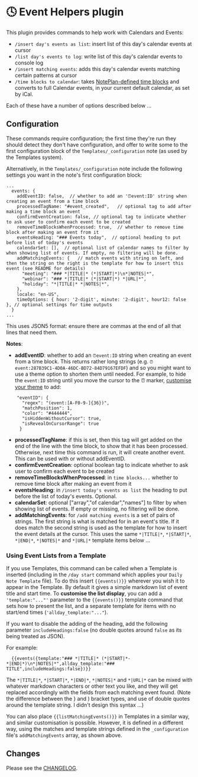 # 🕓 Event Helpers plugin
This plugin provides commands to help work with Calendars and Events:

- `/insert day's events as list`: insert list of this day's calendar events at cursor
- `/list day's events to log`: write list of this day's calendar events to console log
- `/insert matching events`: adds this day's calendar events matching certain patterns at cursor
- `/time blocks to calendar`: takes [NotePlan-defined time blocks](https://help.noteplan.co/article/52-part-2-tasks-events-and-reminders#timeblocking) and converts to full Calendar events, in your current default calendar, as set by iCal.

Each of these have a number of options described below ...

## Configuration
These commands require configuration; the first time they're run they should detect they don't have configuration, and offer to write some to the first configuration block of the `Templates/_configuration` note (as used by the Templates system).

Alternatively, in the `Templates/_configuration` note include the following settings you want in the note's first configuration block:

```jsonc
...
  events: {
    addEventID: false,  // whether to add an '⏰event:ID' string when creating an event from a time block
    processedTagName: "#event_created",   // optional tag to add after making a time block an event
    confirmEventCreation: false, // optional tag to indicate whether to ask user to confirm each event to be created
    removeTimeBlocksWhenProcessed: true,  // whether to remove time block after making an event from it
    eventsHeading: "### Events today",  // optional heading to put before list of today's events
    calendarSet: [],  // optional list of calendar names to filter by when showing list of events. If empty, no filtering will be done.
    addMatchingEvents: {   // match events with string on left, and then the string on the right is the template for how to insert this event (see README for details)
      "meeting": "### *|TITLE|* (*|START|*)\n*|NOTES|*",
      "webinar": "### *|TITLE|* (*|START|*) *|URL|*",
      "holiday": "*|TITLE|* *|NOTES|*",
    },
    locale: "en-US",
    timeOptions: { hour: '2-digit', minute: '2-digit', hour12: false }, // optional settings for time outputs
  }
...
```
This uses JSON5 format: ensure there are commas at the end of all that lines that need them.

**Notes**:
- **addEventID**: whether to add an `⏰event:ID` string when creating an event from a time block. This returns rather long strings (e.g. `⏰event:287B39C1-4D0A-46DC-BD72-84D79167EFDF`) and so you might want to use a theme option to shorten them until needed. For example, to hide the `event:ID` string until you move the cursor to the ⏰ marker, [customise your theme](https://help.noteplan.co/article/44-customize-themes) to add:
```jsonc
    "eventID": {
      "regex": "(event:[A-F0-9-]{36})",
      "matchPosition": 1,
      "color": "#444444",
      "isHiddenWithoutCursor": true,
      "isRevealOnCursorRange": true
     }
```
- **processedTagName**: if this is set, then this tag will get added on the end of the line with the time block, to show that it has been processed. Otherwise, next time this command is run, it will create another event. This can be used with or without addEventID.
- **confirmEventCreation**: optional boolean tag to indicate whether to ask user to confirm each event to be created
- **removeTimeBlocksWhenProcessed**: in `time blocks...` whether to remove time block after making an event from it
- **eventsHeading**: in `/insert today's events as list` the heading to put before the list of today's events. Optional.
- **calendarSet**: optional ["array","of calendar","names"] to filter by when showing list of events. If empty or missing, no filtering will be done.
- **addMatchingEvents**: for `/add matching events` is a set of pairs of strings. The first string is what is matched for in an event's title. If it does match the second string is used as the template for how to insert the event details at the cursor.  This uses the same `*|TITLE|*`, `*|START|*`, `*|END|*`, `*|NOTES|*` and `*|URL|*` template items below ...

### Using Event Lists from a Template
If you use Templates, this command can be called when a Template is inserted (including in the `/day start` command which applies your `Daily Note Template` file). To do this insert `{{events()}}` wherever you wish it to appear in the Template.  By default it gives a simple markdown list of event title and start time.  To **customise the list display**, you can add a `'template:"..."'` parameter to the `{{events()}}` template command that sets how to present the list, and a separate template for items with no start/end times (`'allday_template:"..."`).

If you want to disable the adding of the heading, add the following parameter `includeHeadings:false` (no double quotes around `false` as its being treated as JSON).

For example:

```jsonc
  {{events({template:"### *|TITLE|* (*|START|*-*|END|*)\n*|NOTES|*",allday_template:"### TITLE",includeHeadings:false})}}
```

The `*|TITLE|*`, `*|START|*`, `*|END|*`, `*|NOTES|*` and `*|URL|*` can be mixed with whatever markdown characters or other text you like, and they will get replaced accordingly with the fields from each matching event found. (Note the difference between the } and ) bracket types, and use of double quotes around the template string. I didn't design this syntax ...)

You can also place  `{{listMatchingEvents()}}` in Templates in a similar way, and similar customisation is possible. However, it is defined in a different way, using the matches and template strings defined in the `_configuration` file's `addMatchingEvents` array, as shown above.

## Changes
Please see the [CHANGELOG](CHANGELOG.md).

